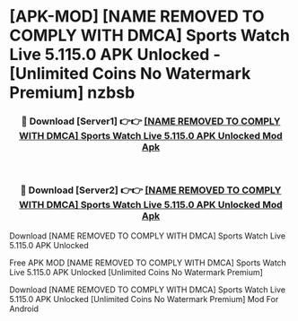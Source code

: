 # [APK-MOD] [NAME REMOVED TO COMPLY WITH DMCA] Sports  Watch Live 5.115.0 APK Unlocked - [Unlimited Coins No Watermark Premium] nzbsb



<div align="center">
<h3>🔴 Download [Server1] 👉👉 <a href="https://momento.my/?title=[NAME_REMOVED_TO_COMPLY_WITH_DMCA]_Sports__Watch_Live_5.115.0_APK_Unlocked">[NAME REMOVED TO COMPLY WITH DMCA] Sports  Watch Live 5.115.0 APK Unlocked Mod Apk</a></h3><br>

<h3>🔴 Download [Server2] 👉👉 <a href="https://momento.my/?title=[NAME_REMOVED_TO_COMPLY_WITH_DMCA]_Sports__Watch_Live_5.115.0_APK_Unlocked">[NAME REMOVED TO COMPLY WITH DMCA] Sports  Watch Live 5.115.0 APK Unlocked Mod Apk</a></h3>
</div>



Download [NAME REMOVED TO COMPLY WITH DMCA] Sports  Watch Live 5.115.0 APK Unlocked 

Free APK MOD [NAME REMOVED TO COMPLY WITH DMCA] Sports  Watch Live 5.115.0 APK Unlocked [Unlimited Coins No Watermark Premium]

Download [NAME REMOVED TO COMPLY WITH DMCA] Sports  Watch Live 5.115.0 APK Unlocked [Unlimited Coins No Watermark Premium] Mod For Android
